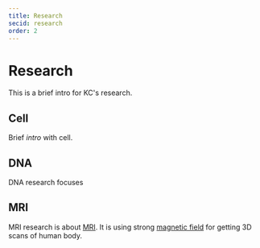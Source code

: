```yaml
---
title: Research
secid: research
order: 2
---
```



Research
========

This is a brief intro for KC's research.


Cell
----

Brief *intro* with cell.


DNA
---

DNA research focuses



MRI
---
MRI research is about [MRI][1]. It is using strong [magnetic field][2] for getting 3D scans of human body.






[1]: http://en.wikipedia.org/wiki/Magnetic_resonance_imaging 
[2]: http://en.wikipedia.org/wiki/Magnetic_field




